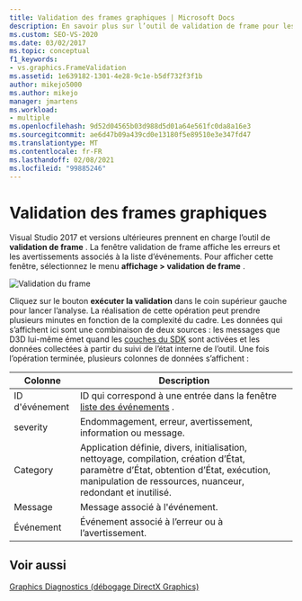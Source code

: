 ```yaml
---
title: Validation des frames graphiques | Microsoft Docs
description: En savoir plus sur l’outil de validation de frame pour les graphiques dans Visual Studio. Cet outil affiche les erreurs et les avertissements associés à la liste des événements.
ms.custom: SEO-VS-2020
ms.date: 03/02/2017
ms.topic: conceptual
f1_keywords:
- vs.graphics.FrameValidation
ms.assetid: 1e639182-1301-4e28-9c1e-b5df732f3f1b
author: mikejo5000
ms.author: mikejo
manager: jmartens
ms.workload:
- multiple
ms.openlocfilehash: 9d52d04565b03d988d5d01a64e561fc0da8a16e3
ms.sourcegitcommit: ae6d47b09a439cd0e13180f5e89510e3e347fd47
ms.translationtype: MT
ms.contentlocale: fr-FR
ms.lasthandoff: 02/08/2021
ms.locfileid: "99885246"
---
```

# <a name="graphics-frame-validation"></a>Validation des frames graphiques
<!-- VERSIONLESS -->
Visual Studio 2017 et versions ultérieures prennent en charge l’outil de **validation de frame** .  La fenêtre validation de frame affiche les erreurs et les avertissements associés à la liste d’événements.  Pour afficher cette fenêtre, sélectionnez le menu **affichage > validation de frame** .

![Validation du frame](media/gfx_diag_frame_validation.png)

Cliquez sur le bouton **exécuter la validation** dans le coin supérieur gauche pour lancer l’analyse.  La réalisation de cette opération peut prendre plusieurs minutes en fonction de la complexité du cadre.  Les données qui s’affichent ici sont une combinaison de deux sources : les messages que D3D lui-même émet quand les [couches du SDK](/windows/desktop/direct3d11/overviews-direct3d-11-devices-layers) sont activées et les données collectées à partir du suivi de l’état interne de l’outil. Une fois l’opération terminée, plusieurs colonnes de données s’affichent :

| **Colonne** | **Description** |
|------------| - |
| ID d'événement | ID qui correspond à une entrée dans la fenêtre [liste des événements](graphics-event-list.md) . |
| severity | Endommagement, erreur, avertissement, information ou message. |
| Category | Application définie, divers, initialisation, nettoyage, compilation, création d’État, paramètre d’État, obtention d’État, exécution, manipulation de ressources, nuanceur, redondant et inutilisé. |
| Message | Message associé à l'événement. |
| Événement | Événement associé à l’erreur ou à l’avertissement. |

## <a name="see-also"></a>Voir aussi
[Graphics Diagnostics (débogage DirectX Graphics)](visual-studio-graphics-diagnostics.md)
<!-- /VERSIONLESS -->